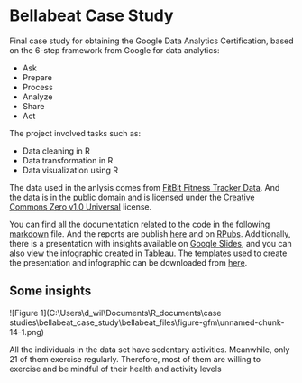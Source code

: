 # Bellabeat Case Study
Final case study for obtaining the Google Data Analytics Certification, based on the 6-step framework from Google for data analytics: 

* Ask 
* Prepare  
* Process 
* Analyze 
* Share
* Act 

The project involved tasks such as: 

* Data cleaning in R
* Data transformation in R
* Data visualization using R

The data used in the anlysis comes from [FitBit Fitness Tracker Data](https://www.kaggle.com/datasets/arashnic/fitbit). And the data is in the public domain and is licensed under the [Creative Commons Zero v1.0 Universal](https://creativecommons.org/publicdomain/zero/1.0/) license.

You can find all the documentation related to the code in the following [markdown](bellabeat_report.Rmd) file. And the reports are publish [here](bellabeat_report.md) and on [RPubs](https://rpubs.com/guinansacaw/1013984). Additionally, there is a presentation with insights available on [Google Slides](https://docs.google.com/presentation/d/1vdcUTCd7qcOvdEWpfPMgyerp5nyOmCfNLvzqaMttIhU/edit?usp=sharing), 
and you can also view the infographic created in [Tableau](https://public.tableau.com/views/bellabeat_16787484688480/Dashboard1?:language=en-US&:display_count=n&:origin=viz_share_link). The templates used to create the presentation and infographic can be downloaded from [here](images).


## Some insights

![Figure 1](C:\Users\d_wil\Documents\R_documents\case studies\bellabeat_case_study\bellabeat_files\figure-gfm\unnamed-chunk-14-1.png)

All the individuals in the data set have sedentary activities. Meanwhile, only 21 of them exercise regularly. Therefore, most of them are willing to exercise and be mindful of their health and activity levels
